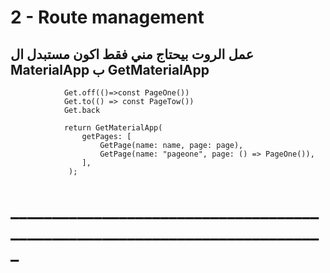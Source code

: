 # 2 - Route management
## عمل الروت بيحتاج مني فقط اكون مستبدل ال MaterialApp ب GetMaterialApp
                Get.off(()=>const PageOne()) 
                Get.to(() => const PageTow()) 
                Get.back 
                
                return GetMaterialApp(
                    getPages: [
                        GetPage(name: name, page: page),
                        GetPage(name: "pageone", page: () => PageOne()),
                    ],
                 );
    

# ___________________________________________________________________________
